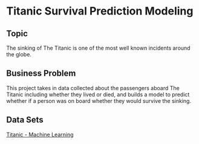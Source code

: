 # Titanic Survival Prediction Modeling

## Topic

The sinking of The Titanic is one of the most well known incidents around the globe.

## Business Problem

This project takes in data collected about the passengers aboard The Titanic including whether they lived or died, and builds a model to predict whether if a person was on board whether they would survive the sinking. 

## Data Sets
[Titanic - Machine Learning](https://www.kaggle.com/competitions/titanic/data)
